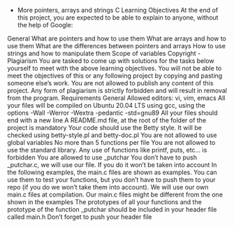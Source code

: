  - More pointers, arrays and strings C
 Learning Objectives
 At the end of this project, you are expected to be able to explain to anyone, without the help of Google:

 General
 What are pointers and how to use them
 What are arrays and how to use them
 What are the differences between pointers and arrays
 How to use strings and how to manipulate them
 Scope of variables
 Copyright - Plagiarism
 You are tasked to come up with solutions for the tasks below yourself to meet with the above learning objectives.
 You will not be able to meet the objectives of this or any following project by copying and pasting someone else’s work.
 You are not allowed to publish any content of this project.
 Any form of plagiarism is strictly forbidden and will result in removal from the program.
 Requirements
 General
 Allowed editors: vi, vim, emacs
 All your files will be compiled on Ubuntu 20.04 LTS using gcc, using the options -Wall -Werror -Wextra -pedantic -std=gnu89
 All your files should end with a new line
 A README.md file, at the root of the folder of the project is mandatory
 Your code should use the Betty style. It will be checked using betty-style.pl and betty-doc.pl
 You are not allowed to use global variables
 No more than 5 functions per file
 You are not allowed to use the standard library. Any use of functions like printf, puts, etc… is forbidden
 You are allowed to use _putchar
 You don’t have to push _putchar.c, we will use our file. If you do it won’t be taken into account
 In the following examples, the main.c files are shown as examples. You can use them to test your functions, but you don’t have to push them to your repo (if you do we won’t take them into account). We will use our own main.c files at compilation. Our main.c files might be different from the one shown in the examples
 The prototypes of all your functions and the prototype of the function _putchar should be included in your header file called main.h
 Don’t forget to push your header file
